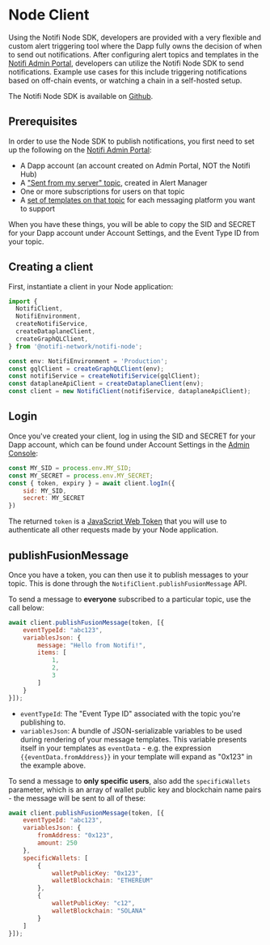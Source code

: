 # Node Client

Using the Notifi Node SDK, developers are provided with a very flexible and custom alert triggering tool where the Dapp
fully owns the decision of when to send out notifications. After configuring alert topics and templates in the
[Notifi Admin Portal](https://admin.notifi.network), developers can utilize the Notifi Node SDK to send notifications.
Example use cases for this include triggering notifications based on off-chain events, or watching a chain in a
self-hosted setup.

The Notifi Node SDK is available on [Github](https://github.com/notifi-network/notifi-sdk-ts/tree/main/packages/notifi-node).

## Prerequisites

In order to use the Node SDK to publish notifications, you first need to set up the following on the
[Notifi Admin Portal](https://admin.notifi.network):

- A Dapp account (an account created on Admin Portal, NOT the Notifi Hub)
- A ["Sent from my server" topic](../../create-topics/api-triggered.md), created in Alert Manager
- One or more subscriptions for users on that topic
- A [set of templates on that topic](../../create-topics/templates.md) for each messaging platform you want to support

When you have these things, you will be able to copy the SID and SECRET for your Dapp account
under Account Settings, and the Event Type ID from your topic.

## Creating a client

First, instantiate a client in your Node application:

```javascript
import {
  NotifiClient,
  NotifiEnvironment,
  createNotifiService, 
  createDataplaneClient, 
  createGraphQLClient,
} from '@notifi-network/notifi-node';

const env: NotifiEnvironment = 'Production';
const gqlClient = createGraphQLClient(env);
const notifiService = createNotifiService(gqlClient);
const dataplaneApiClient = createDataplaneClient(env);
const client = new NotifiClient(notifiService, dataplaneApiClient);
```

## Login

Once you've created your client, log in using the SID and SECRET for your Dapp account,
which can be found under Account Settings in the [Admin Console](https://admin.notifi.network/):

```javascript
const MY_SID = process.env.MY_SID;
const MY_SECRET = process.env.MY_SECRET;
const { token, expiry } = await client.logIn({
    sid: MY_SID,
    secret: MY_SECRET
})
```

The returned `token` is a [JavaScript Web Token](https://jwt.io) that you will use to authenticate
all other requests made by your Node application.

## publishFusionMessage

Once you have a token, you can then use it to publish messages to your topic. This is done through the
`NotifiClient.publishFusionMessage` API.

To send a message to **everyone** subscribed to a particular topic, use the call below:

```javascript
await client.publishFusionMessage(token, [{
    eventTypeId: "abc123",
    variablesJson: {
        message: "Hello from Notifi!",
        items: [
            1,
            2,
            3    
        ]
    }
}]);
```

- `eventTypeId`: The "Event Type ID" associated with the topic you're publishing to.
- `variablesJson`: A bundle of JSON-serializable variables to be used during rendering
  of your message templates. This variable presents itself in your templates as `eventData` -
  e.g. the expression `{{eventData.fromAddress}}` in your template will expand as "0x123"
  in the example above.

To send a message to **only specific users**, also add the `specificWallets` parameter,
which is an array of wallet public key and blockchain name pairs - the message will be sent
to all of these:

```javascript
await client.publishFusionMessage(token, [{
    eventTypeId: "abc123",
    variablesJson: {
        fromAddress: "0x123",
        amount: 250
    },
    specificWallets: [
        {
            walletPublicKey: "0x123",
            walletBlockchain: "ETHEREUM"
        },
        {
            walletPublicKey: "c12",
            walletBlockchain: "SOLANA"
        }
    ]
}]);
```

